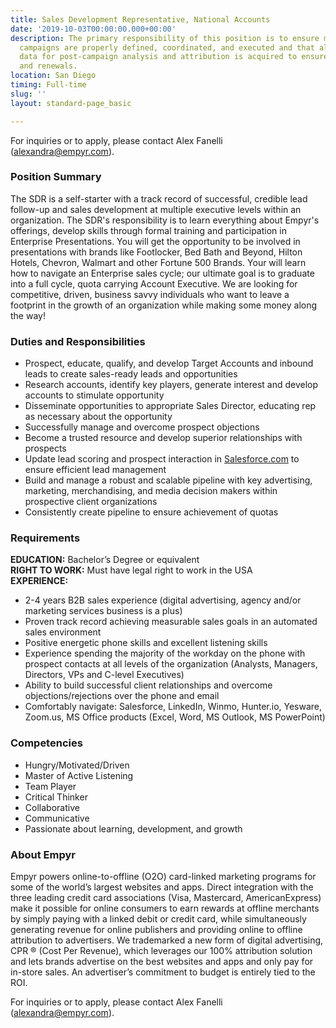 ```yaml
---
title: Sales Development Representative, National Accounts
date: '2019-10-03T00:00:00.000+00:00'
description: The primary responsibility of this position is to ensure merchant advertising
  campaigns are properly defined, coordinated, and executed and that all necessary
  data for post-campaign analysis and attribution is acquired to ensure client success
  and renewals.
location: San Diego
timing: Full-time
slug: ''
layout: standard-page_basic

---
```

For inquiries or to apply, please contact Alex Fanelli ([alexandra@empyr.com](mailto:alexandra@empyr.com)).

### **Position Summary**

The SDR is a self-starter with a track record of successful, credible lead follow-up and sales development at multiple executive levels within an organization. The SDR's responsibility is to learn everything about Empyr's offerings, develop skills through formal training and participation in Enterprise Presentations. You will get the opportunity to be involved in presentations with brands like Footlocker, Bed Bath and Beyond, Hilton Hotels, Chevron, Walmart and other Fortune 500 Brands. Your will learn how to navigate an Enterprise sales cycle; our ultimate goal is to graduate into a full cycle, quota carrying Account Executive. We are looking for competitive, driven, business savvy individuals who want to leave a footprint in the growth of an organization while making some money along the way!

### **Duties and Responsibilities**

* Prospect, educate, qualify, and develop Target Accounts and inbound leads to create sales-ready leads and opportunities
* Research accounts, identify key players, generate interest and develop accounts to stimulate opportunity
* Disseminate opportunities to appropriate Sales Director, educating rep as necessary about the opportunity
* Successfully manage and overcome prospect objections
* Become a trusted resource and develop superior relationships with prospects
* Update lead scoring and prospect interaction in [Salesforce.com](http://salesforce.com/) to ensure efficient lead management
* Build and manage a robust and scalable pipeline with key advertising, marketing, merchandising, and media decision makers within prospective client organizations
* Consistently create pipeline to ensure achievement of quotas

### **Requirements**

**EDUCATION:** Bachelor’s Degree or equivalent  
**RIGHT TO WORK:** Must have legal right to work in the USA  
**EXPERIENCE:**

* 2-4 years B2B sales experience (digital advertising, agency and/or marketing services business is a plus)
* Proven track record achieving measurable sales goals in an automated sales environment
* Positive energetic phone skills and excellent listening skills
* Experience spending the majority of the workday on the phone with prospect contacts at all levels of the organization (Analysts, Managers, Directors, VPs and C-level Executives)
* Ability to build successful client relationships and overcome objections/rejections over the phone and email
* Comfortably navigate: Salesforce, LinkedIn, Winmo, Hunter.io, Yesware, Zoom.us, MS Office products (Excel, Word, MS Outlook, MS PowerPoint)

### **Competencies**

* Hungry/Motivated/Driven
* Master of Active Listening
* Team Player
* Critical Thinker
* Collaborative
* Communicative
* Passionate about learning, development, and growth

### **About Empyr**

Empyr powers online-to-offline (O2O) card-linked marketing programs for some of the world’s largest websites and apps. Direct integration with the three leading credit card associations (Visa, Mastercard, AmericanExpress) make it possible for online consumers to earn rewards at offline merchants by simply paying with a linked debit or credit card, while simultaneously generating revenue for online publishers and providing online to offline attribution to advertisers. We trademarked a new form of digital advertising, CPR ® (Cost Per Revenue), which leverages our 100% attribution solution and lets brands advertise on the best websites and apps and only pay for in-store sales. An advertiser’s commitment to budget is entirely tied to the ROI.

For inquiries or to apply, please contact Alex Fanelli ([alexandra@empyr.com](mailto:alexandra@empyr.com)).
